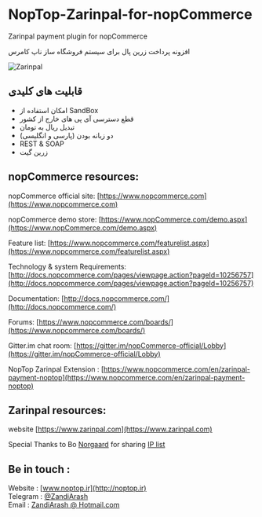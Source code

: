 # NopTop-Zarinpal-for-nopCommerce
Zarinpal payment plugin for nopCommerce

افزونه پرداخت زرین پال برای سیستم فروشگاه ساز ناپ کامرس

![Zarinpal](https://www.zarinpal.com/lab/wp-content/uploads/sites/2/2016/05/icon-128x128.png)

## قابلیت های کلیدی ##
- امکان استفاده از SandBox 
- قطع دسترسی آی پی های خارج از کشور
- تبدیل ریال به تومان
- دو زبانه بودن (پارسی و انگلیسی)
- REST & SOAP
- زرین گیت

## nopCommerce resources: ##

nopCommerce official site: [https://www.nopcommerce.com](https://www.nopcommerce.com)

nopCommerce demo store: [https://www.nopCommerce.com/demo.aspx](https://www.nopCommerce.com/demo.aspx)

Feature list: [https://www.nopcommerce.com/featurelist.aspx](https://www.nopcommerce.com/featurelist.aspx)

Technology & system Requirements: [http://docs.nopcommerce.com/pages/viewpage.action?pageId=10256757](http://docs.nopcommerce.com/pages/viewpage.action?pageId=10256757)

Documentation: [http://docs.nopcommerce.com/](http://docs.nopcommerce.com/)

Forums: [https://www.nopcommerce.com/boards/](https://www.nopcommerce.com/boards/)

Gitter.im chat room: [https://gitter.im/nopCommerce-official/Lobby](https://gitter.im/nopCommerce-official/Lobby)

NopTop Zarinpal Extension : [https://www.nopcommerce.com/en/zarinpal-payment-noptop](https://www.nopcommerce.com/en/zarinpal-payment-noptop)

## Zarinpal resources: ##
website [https://www.zarinpal.com](https://www.zarinpal.com)

Special Thanks to Bo [Norgaard](https://www.codeproject.com/Members/Bo-Norgaard) for sharing [IP list](https://www.codeproject.com/Articles/2553/IP-list-Check-an-IP-number-against-a-list-in-C)

## Be in touch : ##
Website : [www.noptop.ir](http://noptop.ir)<br/>
Telegram : [@ZandiArash](https://t.me/ZandiArash)<br/>
Email : [ZandiArash @ Hotmail.com](mailto:Arashz44@Gmail.com)

